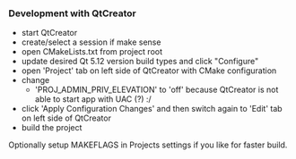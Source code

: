 ### Development with QtCreator
- start QtCreator
- create/select a session if make sense
- open CMakeLists.txt from project root
- update desired Qt 5.12 version build types and click "Configure"
- open 'Project' tab on left side of QtCreator with CMake configuration
- change
    - 'PROJ\_ADMIN\_PRIV\_ELEVATION' to 'off' because QtCreator is not able to start app with UAC (?) :/
- click 'Apply Configuration Changes' and then switch again to 'Edit' tab on left side of QtCreator
- build the project

Optionally setup MAKEFLAGS in Projects settings if you like for faster build.

